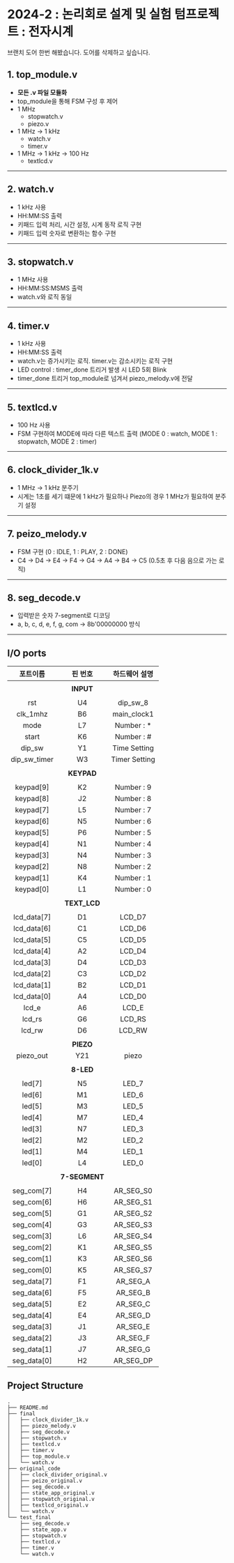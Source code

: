# 2024-2 : 논리회로 설계 및 실험 텀프로젝트 : 전자시계
브랜치 도어 한번 해봤습니다.
도어를 삭제하고 싶습니다.

## 1. top_module.v
* **모든 .v 파일 모듈화**
* top_module을 통해 FSM 구성 후 제어
* 1 MHz
    * stopwatch.v
    * piezo.v
* 1 MHz -> 1 kHz
    * watch.v
    * timer.v
* 1 MHz -> 1 kHz -> 100 Hz
  * textlcd.v


---
## 2. watch.v
  * 1 kHz 사용
  * HH:MM:SS 출력
  * 키패드 입력 처리, 시간 설정, 시계 동작 로직 구현
  * 키패드 입력 숫자로 변환하는 함수 구현


---
## 3. stopwatch.v
  * 1 MHz 사용
  * HH:MM:SS:MSMS 출력
  * watch.v와 로직 동일


---
## 4. timer.v
  * 1 kHz 사용
  * HH:MM:SS 출력
  * watch.v는 증가시키는 로직. timer.v는 감소시키는 로직 구현
  * LED control : timer_done 트리거 발생 시 LED 5회 Blink
  * timer_done 트리거 top_module로 넘겨서 piezo_melody.v에 전달


---
## 5. textlcd.v
  * 100 Hz 사용
  * FSM 구현하여 MODE에 따라 다른 텍스트 출력 (MODE 0 : watch, MODE 1 : stopwatch, MODE 2 : timer)


---
## 6. clock_divider_1k.v
  * 1 MHz -> 1 kHz 분주기
  * 시계는 1초를 세기 떄문에 1 kHz가 필요하나 Piezo의 경우 1 MHz가 필요하여 분주기 설정


---
## 7. peizo_melody.v
  * FSM 구현 (0 : IDLE, 1 : PLAY, 2 : DONE)
  * C4 -> D4 -> E4 -> F4 -> G4 -> A4 -> B4 -> C5 (0.5초 후 다음 음으로 가는 로직)


---
## 8. seg_decode.v
  * 입력받은 숫자 7-segment로 디코딩
  * a, b, c, d, e, f, g, com -> 8b'00000000 방식


---
## I/O ports
|포트이름|핀 번호|하드웨어 설명|
|:--------------:|:--------------:|:--------------:|
||||
||__INPUT__||
||||
|rst|U4|dip_sw_8|
|clk_1mhz|B6|main_clock1|
|mode|L7|Number : *|
|start|K6|Number : #|
|dip_sw|Y1|Time Setting|
|dip_sw_timer|W3|Timer Setting|
||||
||__KEYPAD__||
||||
|keypad[9]|K2|Number : 9|
|keypad[8]|J2|Number : 8|
|keypad[7]|L5|Number : 7|
|keypad[6]|N5|Number : 6|
|keypad[5]|P6|Number : 5|
|keypad[4]|N1|Number : 4|
|keypad[3]|N4|Number : 3|
|keypad[2]|N8|Number : 2|
|keypad[1]|K4|Number : 1|
|keypad[0]|L1|Number : 0|
||||
||__TEXT_LCD__||
||||
|lcd_data[7]|D1|LCD_D7|
|lcd_data[6]|C1|LCD_D6|
|lcd_data[5]|C5|LCD_D5|
|lcd_data[4]|A2|LCD_D4|
|lcd_data[3]|D4|LCD_D3|
|lcd_data[2]|C3|LCD_D2|
|lcd_data[1]|B2|LCD_D1|
|lcd_data[0]|A4|LCD_D0|
|lcd_e|A6|LCD_E|
|lcd_rs|G6|LCD_RS|
|lcd_rw|D6|LCD_RW|
||||
||__PIEZO__||
|piezo_out|Y21|piezo|
||||
||__8-LED__||
||||
|led[7]|N5|LED_7|
|led[6]|M1|LED_6|
|led[5]|M3|LED_5|
|led[4]|M7|LED_4|
|led[3]|N7|LED_3|
|led[2]|M2|LED_2|
|led[1]|M4|LED_1|
|led[0]|L4|LED_0|
||||
||__7-SEGMENT__||
||||
|seg_com[7]|H4|AR_SEG_S0|
|seg_com[6]|H6|AR_SEG_S1|
|seg_com[5]|G1|AR_SEG_S2|
|seg_com[4]|G3|AR_SEG_S3|
|seg_com[3]|L6|AR_SEG_S4|
|seg_com[2]|K1|AR_SEG_S5|
|seg_com[1]|K3|AR_SEG_S6|
|seg_com[0]|K5|AR_SEG_S7|
|seg_data[7]|F1|AR_SEG_A|
|seg_data[6]|F5|AR_SEG_B|
|seg_data[5]|E2|AR_SEG_C|
|seg_data[4]|E4|AR_SEG_D|
|seg_data[3]|J1|AR_SEG_E|
|seg_data[2]|J3|AR_SEG_F|
|seg_data[1]|J7|AR_SEG_G|
|seg_data[0]|H2|AR_SEG_DP|


## Project Structure
```
.
├── README.md
├── final
│   ├── clock_divider_1k.v
│   ├── piezo_melody.v
│   ├── seg_decode.v
│   ├── stopwatch.v
│   ├── textlcd.v
│   ├── timer.v
│   ├── top_module.v
│   └── watch.v
├── original_code
│   ├── clock_divider_original.v
│   ├── peizo_original.v
│   ├── seg_decode.v
│   ├── state_app_original.v
│   ├── stopwatch_original.v
│   ├── textlcd_original.v
│   └── watch.v
└── test_final
    ├── seg_decode.v
    ├── state_app.v
    ├── stopwatch.v
    ├── textlcd.v
    ├── timer.v
    └── watch.v
```